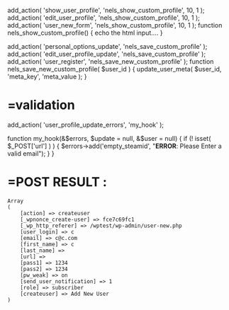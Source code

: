 
add_action( 'show_user_profile', 'nels_show_custom_profile', 10, 1  );
add_action( 'edit_user_profile', 'nels_show_custom_profile', 10, 1  );
add_action( 'user_new_form', 'nels_show_custom_profile', 10, 1  );
function nels_show_custom_profile() {
    echo the html input....
}

add_action( 'personal_options_update', 'nels_save_custom_profile' );
add_action( 'edit_user_profile_update', 'nels_save_custom_profile' );
add_action( 'user_register', 'nels_save_new_custom_profile' );
function nels_save_new_custom_profile( $user_id ) {  update_user_meta( $user_id, 'meta_key', 'meta_value ); }

=validation
===================
add_action( 'user_profile_update_errors', 'my_hook' );

function my_hook(&$errors, $update = null, &$user  = null)
{
    if (! isset( $_POST['url'] ) )
    {
        $errors->add('empty_steamid', "<strong>ERROR</strong>: Please Enter a valid email");
    }
}

=POST RESULT :
===================
```
Array
(
    [action] => createuser
    [_wpnonce_create-user] => fce7c69fc1
    [_wp_http_referer] => /wptest/wp-admin/user-new.php
    [user_login] => c
    [email] => c@c.com
    [first_name] => c
    [last_name] => 
    [url] => 
    [pass1] => 1234
    [pass2] => 1234
    [pw_weak] => on
    [send_user_notification] => 1
    [role] => subscriber
    [createuser] => Add New User
)
```
